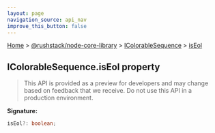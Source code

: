 ```yaml
---
layout: page
navigation_source: api_nav
improve_this_button: false
---
```



[Home](./index.md) &gt; [@rushstack/node-core-library](./node-core-library.md) &gt; [IColorableSequence](./node-core-library.icolorablesequence.md) &gt; [isEol](./node-core-library.icolorablesequence.iseol.md)

## IColorableSequence.isEol property

> This API is provided as a preview for developers and may change based on feedback that we receive. Do not use this API in a production environment.
>

<b>Signature:</b>

```typescript
isEol?: boolean;
```
